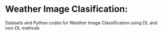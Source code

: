 # Weather Image Clasification:
Datasets and Python codes for Weather Image Classification using DL and non-DL methods
